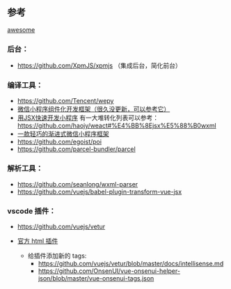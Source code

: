 
## 参考

[awesome](https://github.com/opendigg/awesome-github-wechat-weapp)


### 后台：

- https://github.com/XpmJS/xpmjs （集成后台，简化前台）

### 编译工具：

- https://github.com/Tencent/wepy
- [微信小程序组件化开发框架（很久没更新，可以参考它）](https://github.com/maichong/labrador)
- [用JSX快速开发小程序](https://github.com/haojy/weact)  有一大堆转化列表可以参考：https://github.com/haojy/weact#%E4%BB%8Ejsx%E5%88%B0wxml
- [一款轻巧的渐进式微信小程序框架](https://github.com/tinajs/tina)
- https://github.com/egoist/poi
- https://github.com/parcel-bundler/parcel

### 解析工具：

- https://github.com/seanlong/wxml-parser
- https://github.com/vuejs/babel-plugin-transform-vue-jsx


### vscode 插件：

- https://github.com/vuejs/vetur
- [官方 html 插件](https://github.com/Microsoft/vscode/tree/master/extensions/html)

  * 给插件添加新的 tags:
    - https://github.com/vuejs/vetur/blob/master/docs/intellisense.md
    - https://github.com/OnsenUI/vue-onsenui-helper-json/blob/master/vue-onsenui-tags.json
